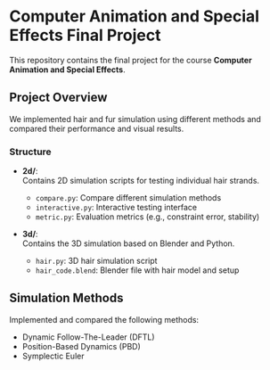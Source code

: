 # Computer Animation and Special Effects Final Project

This repository contains the final project for the course **Computer Animation and Special Effects**.

## Project Overview

We implemented hair and fur simulation using different methods and compared their performance and visual results.

### Structure

- **2d/**:  
  Contains 2D simulation scripts for testing individual hair strands.
  - `compare.py`: Compare different simulation methods
  - `interactive.py`: Interactive testing interface
  - `metric.py`: Evaluation metrics (e.g., constraint error, stability)

- **3d/**:  
  Contains the 3D simulation based on Blender and Python.
  - `hair.py`: 3D hair simulation script
  - `hair_code.blend`: Blender file with hair model and setup

## Simulation Methods

Implemented and compared the following methods:
- Dynamic Follow-The-Leader (DFTL)
- Position-Based Dynamics (PBD)
- Symplectic Euler